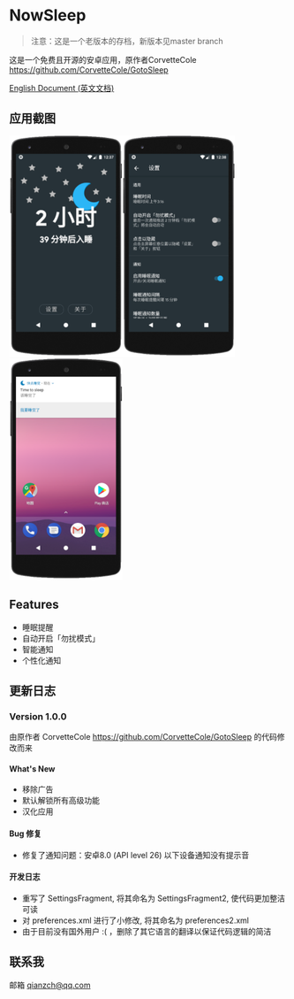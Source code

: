 # NowSleep

> 注意：这是一个老版本的存档，新版本见master branch

这是一个免费且开源的安卓应用，原作者CorvetteCole <https://github.com/CorvetteCole/GotoSleep>

<a href="./README.md">English Document (英文文档)</a>

## 应用截图

<img src="./img/01-CN.png" height="400px"><img src="./img/02-CN.png" height="400px"><img src="./img/03-CN.png" height="400px">

## Features

* 睡眠提醒
* 自动开启「勿扰模式」
* 智能通知
* 个性化通知

## 更新日志

### Version 1.0.0

由原作者 CorvetteCole <https://github.com/CorvetteCole/GotoSleep> 的代码修改而来

#### What's New

- 移除广告
- 默认解锁所有高级功能
- 汉化应用

#### Bug 修复

* 修复了通知问题：安卓8.0 (API level 26) 以下设备通知没有提示音

#### 开发日志

- 重写了 SettingsFragment, 将其命名为 SettingsFragment2, 使代码更加整洁可读
- 对 preferences.xml 进行了小修改, 将其命名为 preferences2.xml
- 由于目前没有国外用户 :(  ，删除了其它语言的翻译以保证代码逻辑的简洁

## 联系我

邮箱 qianzch@qq.com
